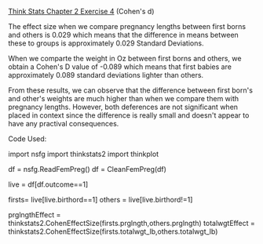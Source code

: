 [Think Stats Chapter 2 Exercise 4](http://greenteapress.com/thinkstats2/html/thinkstats2003.html#toc24) (Cohen's d)

The effect size when we compare pregnancy lengths between first borns and others is 0.029 which means that the difference in means between these to groups is approximately 0.029 Standard Deviations.

When we comparte the weight in Oz between first borns and others, we obtain a Cohen's D value of -0.089 which means that first babies are approximately 0.089 standard deviations lighter than others. 

From these results, we can observe that the difference between  first born's and other's weights are much higher than when we compare them with pregnancy lengths. However, both deferences are not significant when placed in context since the difference is really small and doesn't appear to have any practival consequences. 


Code Used: 

import nsfg
import thinkstats2
import thinkplot

df = nsfg.ReadFemPreg()
df = CleanFemPreg(df)

live = df[df.outcome==1]

firsts= live[live.birthord==1]
others = live[live.birthord!=1]

prglngthEffect = thinkstats2.CohenEffectSize(firsts.prglngth,others.prglngth)
totalwgtEffect = thinkstats2.CohenEffectSize(firsts.totalwgt_lb,others.totalwgt_lb)

